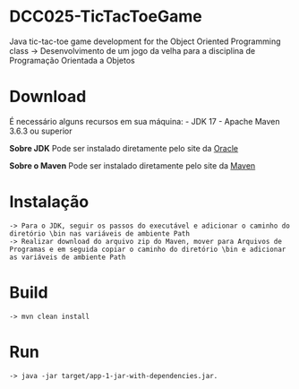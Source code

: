 # DCC025-TicTacToeGame
Java tic-tac-toe game development for the Object Oriented Programming class
-> Desenvolvimento de um jogo da velha para a disciplina de Programação Orientada a Objetos

# Download
É necessário alguns recursos em sua máquina:
    - JDK 17 
    - Apache Maven 3.6.3 ou superior

**Sobre JDK**
    Pode ser instalado diretamente pelo site da [ Oracle ](https://www.oracle.com/java/technologies/javase/jdk17-archive-downloads.html) 

**Sobre o Maven**
    Pode ser instalado diretamente pelo site da [ Maven ](https://maven.apache.org/download.cgi)

# Instalação
    -> Para o JDK, seguir os passos do executável e adicionar o caminho do diretório \bin nas variáveis de ambiente Path
    -> Realizar download do arquivo zip do Maven, mover para Arquivos de Programas e em seguida copiar o caminho do diretório \bin e adicionar as variáveis de ambiente Path

# Build
    -> mvn clean install

# Run 
    -> java -jar target/app-1-jar-with-dependencies.jar.

